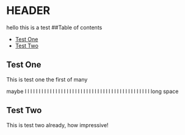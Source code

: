# HEADER
hello this is a test
##Table of contents
* [Test One](#test-one)
* [Test Two](#test-two)

## Test One
This is test one the first of many




maybe
l
l
l
l
l
l
l
l
l
l
l
l
l
l
l
l
l
l
l
l
l
l
l
l
l
l
l
l
l
l
l
l
l
l
l
l
l
l
l
l
l
l
l
l
l
long space
## Test Two
This is test two already, how impressive!
